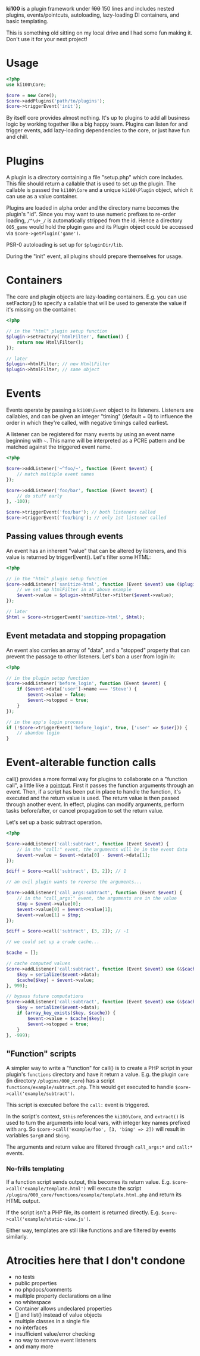 **ki100** is a plugin framework under ~~100~~ 150 lines and includes nested plugins, events/pointcuts, autoloading, lazy-loading DI containers, and basic templating.

This is something old sitting on my local drive and I had some fun making it. Don't use it for your next project!

# Usage

```php
<?php
use ki100\Core;

$core = new Core();
$core->addPlugins('path/to/plugins');
$core->triggerEvent('init');
```

By itself core provides almost nothing. It's up to plugins to add all business logic by working together like a big happy team. Plugins can listen for and trigger events, add lazy-loading dependencies to the core, or just have fun and chill.

# Plugins

A plugin is a directory containing a file "setup.php" which core includes. This file should return a callable that is used to set up the plugin. The callable is passed the `ki100\Core` and a unique `ki100\Plugin` object, which it can use as a value container.

Plugins are loaded in alpha order and the directory name becomes the plugin's "id". Since you may want to use numeric prefixes to re-order loading, `/^\d+_/` is automatically stripped from the id. Hence a directory `005_game` would hold the plugin `game` and its Plugin object could be accessed via `$core->getPlugin('game')`.

PSR-0 autoloading is set up for `$pluginDir/lib`.

During the "init" event, all plugins should prepare themselves for usage.

# Containers

The core and plugin objects are lazy-loading containers. E.g. you can use setFactory() to specify a callable that will be used to generate the value if it's missing on the container.

```php
<?php

// in the "html" plugin setup function
$plugin->setFactory('htmlFilter', function() {
    return new Html\Filter();
});

// later
$plugin->htmlFilter; // new Html\Filter
$plugin->htmlFilter; // same object
```

# Events

Events operate by passing a `ki100\Event` object to its listeners. Listeners are callables, and can be given an integer "timing" (default = 0) to influence the order in which they're called, with negative timings called earliest.

A listener can be registered for many events by using an event name beginning with `~`. This name will be interpreted as a PCRE pattern and be matched against the triggered event name.

```php
<?php

$core->addListener('~^foo/~', function (Event $event) {
    // match multiple event names
});

$core->addListener('foo/bar', function (Event $event) {
    // do stuff early
}, -100);

$core->triggerEvent('foo/bar'); // both listeners called
$core->triggerEvent('foo/bing'); // only 1st listener called
```

## Passing values through events

An event has an inherent "value" that can be altered by listeners, and this value is returned by triggerEvent(). Let's filter some HTML:

```php
<?php

// in the "html" plugin setup function
$core->addListener('sanitize-html', function (Event $event) use ($plugin) {
    // we set up htmlFilter in an above example
    $event->value = $plugin->htmlFilter->filter($event->value);
});

// later
$html = $core->triggerEvent('sanitize-html', $html);
```

## Event metadata and stopping propagation

An event also carries an array of "data", and a "stopped" property that can prevent the passage to other listeners. Let's ban a user from login in:

```php
<?php

// in the plugin setup function
$core->addListener('before_login', function (Event $event) {
    if ($event->data['user']->name === 'Steve') {
        $event->value = false;
        $event->stopped = true;
    }
});

// in the app's login process
if (!$core->triggerEvent('before_login', true, ['user' => $user])) {
    // abandon login
}
```

# Event-alterable function calls

call() provides a more formal way for plugins to collaborate on a "function call", a little like a [pointcut](https://en.wikipedia.org/wiki/Pointcut). First it passes the function arguments through an event. Then, if a script has been put in place to handle the function, it's executed and the return value is used. The return value is then passed through another event. In effect, plugins can modify arguments, perform tasks before/after, or cancel propagation to set the return value.

Let's set up a basic subtract operation.

```php
<?php

$core->addListener('call:subtract', function (Event $event) {
    // in the "call:" event, the arguments will be in the event data
    $event->value = $event->data[0] - $event->data[1];
});

$diff = $core->call('subtract', [3, 2]); // 1

// an evil plugin wants to reverse the arguments...

$core->addListener('call_args:subtract', function (Event $event) {
    // in the "call_args:" event, the arguments are in the value
    $tmp = $event->value[0];
    $event->value[0] = $event->value[1];
    $event->value[1] = $tmp;
});

$diff = $core->call('subtract', [3, 2]); // -1

// we could set up a crude cache...

$cache = [];

// cache computed values
$core->addListener('call:subtract', function (Event $event) use (&$cache) {
    $key = serialize($event->data);
    $cache[$key] = $event->value;
}, 999);

// bypass future computations
$core->addListener('call:subtract', function (Event $event) use (&$cache) {
    $key = serialize($event->data);
    if (array_key_exists($key, $cache)) {
        $event->value = $cache[$key];
        $event->stopped = true;
    }
}, -999);
```

## "Function" scripts

A simpler way to write a "function" for call() is to create a PHP script in your plugin's `functions` directory and have it return a value. E.g. the plugin `core` (in directory `/plugins/000_core`) has a script `functions/example/subtract.php`. This would get executed to handle `$core->call('example/subtract')`.

This script is executed before the `call:` event is triggered.

In the script's context, `$this` references the `ki100\Core`, and `extract()` is used to turn the arguments into local vars, with integer key names prefixed with `arg`. So `$core->call('example/foo', [3, 'bing' => 2])` will result in variables `$arg0` and `$bing`.

The arguments and return value are filtered through `call_args:*` and `call:*` events.

### No-frills templating

If a function script sends output, this becomes its return value. E.g. `$core->call('example/template.html')` will execute the script `/plugins/000_core/functions/example/template.html.php` and return its HTML output.

If the script isn't a PHP file, its content is returned directly. E.g. `$core->call('example/static-view.js')`.

Either way, templates are still like functions and are filtered by events similarly.

# Atrocities here that I don't condone

 - no tests
 - public properties
 - no phpdocs/comments
 - multiple property declarations on a line
 - no whitespace
 - Container allows undeclared properties
 - [] and list() instead of value objects
 - multiple classes in a single file
 - no interfaces
 - insufficient value/error checking
 - no way to remove event listeners
 - and many more
